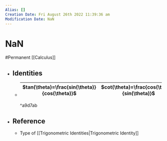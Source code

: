 ```yaml
---
Alias: []
Creation Date: Fri August 26th 2022 11:39:36 am 
Modification Date: NaN
---
```

# NaN
#Permanent [[Calculus]]

- ## Identities
	- |$tan(\theta)=\frac{sin(\theta)}{cos(\theta)}$|$cot(\theta)=\frac{cos(\theta)}{sin(\theta)}$
	  ---|--- 
	  ^a9d7ab
- ## Reference
	- Type of [[Trigonometric Identities|Trigonometric Identity]]